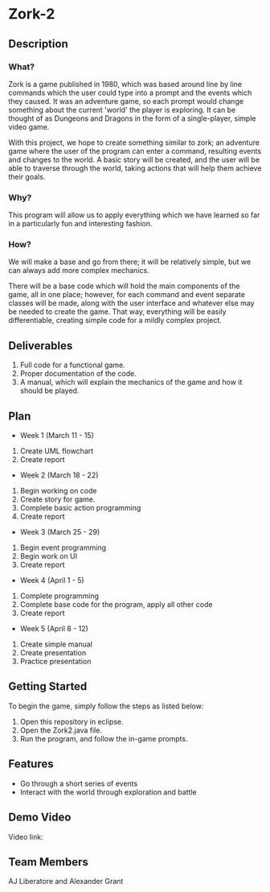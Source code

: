 # Zork-2
## Description
### What?
Zork is a game published in 1980, which was based around line by line commands which the user could type into a prompt and the events which they caused. It was an adventure game, so each prompt would change something about the current 'world' the player is exploring. It can be thought of as Dungeons and Dragons in the form of a single-player, simple video game.

With this project, we hope to create something similar to zork; an adventure game where the user of the program can enter a command, resulting events and changes to the world. A basic story will be created, and the user will be able to traverse through the world, taking actions that will help them achieve their goals.
### Why?
This program will allow us to apply everything which we have learned so far in a particularly fun and interesting fashion.
### How? 
We will make a base and go from there; it will be relatively simple, but we can always add more complex mechanics.

There will be a base code which will hold the main components of the game, all in one place; however, for each command and event separate classes will be made, along with the user interface and whatever else may be needed to create the game. That way, everything will be easily differentiable, creating simple code for a mildly complex project.
## Deliverables
1. Full code for a functional game.
2. Proper documentation of the code.
3. A manual, which will explain the mechanics of the game and how it should be played.
## Plan
- Week 1 (March 11 - 15)
1. Create UML flowchart
2. Create report
- Week 2 (March 18 - 22)
1. Begin working on code
2. Create story for game.
3. Complete basic action programming
4. Create report
- Week 3 (March 25 - 29)
1. Begin event programming
2. Begin work on UI
3. Create report
- Week 4 (April 1 - 5)
1. Complete programming
2. Complete base code for the program, apply all other code
3. Create report
- Week 5 (April 8 - 12)
1. Create simple manual
2. Create presentation
3. Practice presentation
## Getting Started
To begin the game, simply follow the steps as listed below:
1. Open this repository in eclipse.
2. Open the Zork2.java file.
3. Run the program, and follow the in-game prompts.
## Features
* Go through a short series of events
* Interact with the world through exploration and battle
## Demo Video
Video link: 
## Team Members
AJ Liberatore and Alexander Grant
